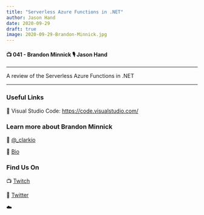 ```yaml
---
title: "Serverless Azure Functions in .NET"
author: Jason Hand
date: 2020-09-29
draft: true
image: 2020-09-29-Brandon-Minnick.jpg
---
```


#### 📺 041 - Brandon Minnick 🎙️ Jason Hand

<!--more-->

---

A review of the Serverless Azure Functions in .NET

---


### Useful Links

🔗 Visual Studio Code: https://code.visualstudio.com/


### Learn more about Brandon Minnick

🔗 [@_clarkio](https://twitter.com/TheCodeTraveler)

🔗 [Bio]()


### Find Us On

📺 [Twitch](https://www.twitch.tv/microsoftdeveloper)

🔗 [Twitter](https://twitter.com/jasonhand)

☁️
